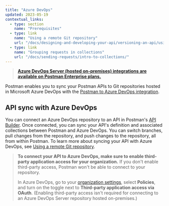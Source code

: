 ```yaml
---
title: "Azure DevOps"
updated: 2023-05-19
contextual_links:
  - type: section
    name: "Prerequisites"
  - type: link
    name: "Using a remote Git repository"
    url: "/docs/designing-and-developing-your-api/versioning-an-api/using-external-git-repo/"
  - type: link
    name: "Grouping requests in collections"
    url: "/docs/sending-requests/intro-to-collections/"
---
```


> **[Azure DevOps Server (hosted on-premises) integrations are available on Postman Enterprise plans.](https://www.postman.com/pricing)**

Postman enables you to sync your Postman APIs to Git repositories hosted in Microsoft Azure DevOps with the [Postman to Azure DevOps integration](/docs/designing-and-developing-your-api/versioning-an-api/using-external-git-repo/#connecting-to-an-on-premises-repository).

## API sync with Azure DevOps

You can connect an Azure DevOps repository to an API in Postman's [API Builder](https://learning.postman.com/docs/designing-and-developing-your-api/the-api-workflow/). Once connected, you can sync your API's definition and associated collections between Postman and Azure DevOps. You can switch branches, pull changes from the repository, and push changes to the repository, all from within Postman. To learn more about syncing your API with Azure DevOps, see [Using a remote Git repository](/docs/designing-and-developing-your-api/versioning-an-api/using-external-git-repo/).

> **To connect your API to Azure DevOps, make sure to enable third-party application access for your organization.** If you don't enable third-party access, Postman won't be able to connect to your repository.
>
> In Azure DevOps, go to your [organization settings](https://docs.microsoft.com/en-us/azure/devops/organizations/accounts/change-application-access-policies?view=azure-devops), select **Policies**, and turn on the toggle next to **Third-party application access via OAuth**. (Enabling third-party access isn't required for connecting to an Azure DevOps Server repository hosted on-premises.)
